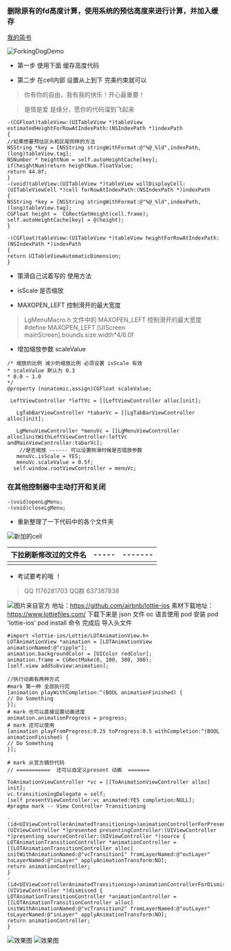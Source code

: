 ### 删除原有的fd高度计算，使用系统的预估高度来进行计算，并加入缓存

[我的简书](https://www.jianshu.com/p/67b0e83d2d71)

![ForkingDogDemo](forkingDogDemo.gif)

*  第一步 使用下面 缓存高度代码 

* 第二步  在cell内部 设置从上到下 完美约束就可以 

> 你有你的自由，我有我的快乐！开心最重要！

> 是情是爱 是缘分，愿你的代码溜到飞起来

```
-(CGFloat)tableView:(UITableView *)tableView estimatedHeightForRowAtIndexPath:(NSIndexPath *)indexPath
{
//如果想要预估区头和区尾同样的方法
NSString *key = [NSString stringWithFormat:@"%@_%ld",indexPath,(long)tableView.tag];
NSNumber * heightNum = self.autoHeightCache[key];
if(heightNum)return heightNum.floatValue;
return 44.0f;
}
-(void)tableView:(UITableView *)tableView willDisplayCell:(UITableViewCell *)cell forRowAtIndexPath:(NSIndexPath *)indexPath
{
NSString *key = [NSString stringWithFormat:@"%@_%ld",indexPath,(long)tableView.tag];
CGFloat height =  CGRectGetHeight(cell.frame);
self.autoHeightCache[key] = @(height);
}

-(CGFloat)tableView:(UITableView *)tableView heightForRowAtIndexPath:(NSIndexPath *)indexPath
{
return UITableViewAutomaticDimension;
}
```
* 策滑自己试着写的 使用方法

* isScale 是否缩放
* MAXOPEN_LEFT  控制滑开的最大宽度
> LgMenuMacro.h 文件中的  MAXOPEN_LEFT 控制滑开的最大宽度
 #define MAXOPEN_LEFT [UIScreen mainScreen].bounds.size.width*4/6.0f
 
 *  增加缩放参数  scaleValue
 ```
 /* 缩放的比例 减少的缩放比例 必须设置 isScale 有效
 * scaleValue 默认为 0.3
 * 0.0 ~ 1.0
 */
 @property (nonatomic,assign)CGFloat scaleValue;
```

```
 LeftViewController *leftVc = [[LeftViewController alloc]init];

   LgTabBarViewController *tabarVc = [[LgTabBarViewController alloc]init];
	
   LgMenuViewController *menuVc = [[LgMenuViewController alloc]initWithLeftViewController:leftVc andMainViewController:tabarVc];
	//是否缩放 ------ 可以设置侧滑时候是否错放参数
   menuVc.isScale = YES;
   menuVc.scaleValue = 0.5f;
  self.window.rootViewController = menuVc;
```
### 在其他控制器中主动打开和关闭
```
-(void)openLgMenu;
-(void)closeLgMenu;
```
*  重新整理了一下代码中的各个文件夹

![新加的cell](ad.gif)

|下拉刷新修改过的文件名|-----|-------|
|--- |--- |--- |
||||

*  考试要考的哦 ！
> QQ 1176281703  QQ群 637387838



![图片来自官方](https://github.com/airbnb/lottie-ios/raw/master/_Gifs/Examples2.gif)
地址：https://github.com/airbnb/lottie-ios
素材下载地址：https://www.lottiefiles.com/
下载下来是 json 文件
oc 语言使用 pod 安装 
pod 'lottie-ios'
pod  install 命令 完成后
导入头文件
```
#import <lottie-ios/Lottie/LOTAnimationView.h>
LOTAnimationView *animation = [LOTAnimationView animationNamed:@"ripple"];
animation.backgroundColor = [UIColor redColor];
animation.frame = CGRectMake(0, 100, 300, 300);
[self.view addSubview:animation];

//执行动画有两种方式 
#mark 第一种 全部执行完
[animation playWithCompletion:^(BOOL animationFinished) {
// Do Something
}];
# mark 也可以直接设置动画进度
animation.animationProgress = progress;
# mark 还可以使用 
[animation playFromProgress:0.25 toProgress:0.5 withCompletion:^(BOOL animationFinished) {
// Do Something
}];

# mark 从官方摘抄代码
// ===========  还可以自定义present 动画  ======= 

ToAnimationViewController *vc = [[ToAnimationViewController alloc] init];
vc.transitioningDelegate = self;
[self presentViewController:vc animated:YES completion:NULL];
#pragma mark -- View Controller Transitioning

- (id<UIViewControllerAnimatedTransitioning>)animationControllerForPresentedController:(UIViewController *)presented presentingController:(UIViewController *)presenting sourceController:(UIViewController *)source {
LOTAnimationTransitionController *animationController = [[LOTAnimationTransitionController alloc] initWithAnimationNamed:@"vcTransition1" fromLayerNamed:@"outLayer" toLayerNamed:@"inLayer" applyAnimationTransform:NO];
return animationController;
}
- (id<UIViewControllerAnimatedTransitioning>)animationControllerForDismissedController:(UIViewController *)dismissed {
LOTAnimationTransitionController *animationController = [[LOTAnimationTransitionController alloc] initWithAnimationNamed:@"vcTransition2" fromLayerNamed:@"outLayer" toLayerNamed:@"inLayer" applyAnimationTransform:NO];
return animationController;
}

```
![效果图](https://github.com/airbnb/lottie-ios/raw/master/_Gifs/transitionMasked.gif)
![效果图](https://github.com/airbnb/lottie-ios/raw/master/_Gifs/transitionPosition.gif)

